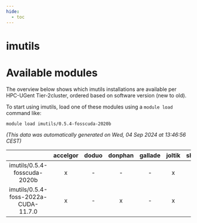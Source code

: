 ```yaml
---
hide:
  - toc
---
```


imutils
=======

# Available modules


The overview below shows which imutils installations are available per HPC-UGent Tier-2cluster, ordered based on software version (new to old).

To start using imutils, load one of these modules using a `module load` command like:

```shell
module load imutils/0.5.4-fosscuda-2020b
```

*(This data was automatically generated on Wed, 04 Sep 2024 at 13:46:56 CEST)*  

| |accelgor|doduo|donphan|gallade|joltik|shinx|skitty|
| :---: | :---: | :---: | :---: | :---: | :---: | :---: | :---: |
|imutils/0.5.4-fosscuda-2020b|x|-|-|-|x|-|-|
|imutils/0.5.4-foss-2022a-CUDA-11.7.0|x|-|x|-|x|-|-|
